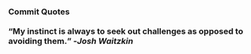 ### Commit Quotes <br> <br> <q>My instinct is always to seek out challenges as opposed to avoiding them.</q> -<em>Josh Waitzkin</em>
